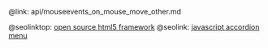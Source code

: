 @link: api/mouseevents_on_mouse_move_other.md

@seolinktop: [open source html5 framework](https://webix.com)
@seolink: [javascript accordion menu](https://webix.com/widget/accordion/)